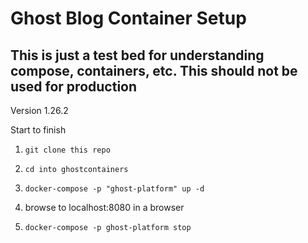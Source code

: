 # Ghost Blog Container Setup

## This is just a test bed for understanding compose, containers, etc. This should not be used for production

Version 1.26.2

Start to finish

1. `git clone this repo`

2. `cd into ghostcontainers`

3. `docker-compose -p "ghost-platform" up -d`

4.  browse to localhost:8080 in a browser

5. `docker-compose -p ghost-platform stop`
